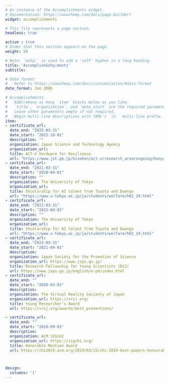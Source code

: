 ```yaml
---
# An instance of the Accomplishments widget.
# Documentation: https://wowchemy.com/docs/page-builder/
widget: accomplishments

# This file represents a page section.
headless: true

active : true
# Order that this section appears on the page.
weight: 50

# Note: `&shy;` is used to add a 'soft' hyphen in a long heading.
title: 'Accomplish&shy;ments'
subtitle:

# Date format
#   Refer to https://wowchemy.com/docs/customization/#date-format
date_format: Jan 2006

# Accomplishments.
#   Add/remove as many `item` blocks below as you like.
#   `title`, `organization`, and `date_start` are the required parameters.
#   Leave other parameters empty if not required.
#   Begin multi-line descriptions with YAML's `|2-` multi-line prefix.
item:
- certificate_url: 
  date_end: "2025-03-31"
  date_start: "2022-10-01"
  description: ""
  organization: Japan Science and Technology Agency
  organization_url: 
  title: ACT-X Hardware for Resilience
  url: "https://www.jst.go.jp/kisoken/act-x/research_area/ongoing/bunya2021-1.html"
- certificate_url: 
  date_end: "2021-03-31"
  date_start: "2020-04-01"
  description: ""
  organization: The University of Tokyo
  organization_url: 
  title: Shcolarship for AI talent from Toyota and Dwango 
  url: "https://www.u-tokyo.ac.jp/ja/students/welfare/h02_19.html"
- certificate_url: 
  date_end: "2022-03-31"
  date_start: "2021-04-01"
  description: ""
  organization: The University of Tokyo
  organization_url: 
  title: Shcolarship for AI talent from Toyota and Dwango 
  url: "https://www.u-tokyo.ac.jp/ja/students/welfare/h02_19.html"
- certificate_url: 
  date_end: "2023-03-31"
  date_start: "2021-04-01"
  description: 
  organization: Japan Society for the Promotion of Science
  organization_url: https://www.jsps.go.jp/
  title: Research Fellowship for Young Scientists (DC2)
  url: https://www.jsps.go.jp/english/e-pd/index.html
- certificate_url: 
  date_end: ""
  date_start: "2020-03-01"
  description:
  organization: The Virtual Reality Socienty of Japan
  organization_url: https://vrsj.org/
  title: Young Researcher's Award
  url: https://vrsj.org/awards/best_presentions/

- certificate_url: 
  date_end: ""
  date_start: "2019-09-01"
  description:
  organization: ACM SIGCHI
  organization_url: https://sigchi.org/
  title: Honorable Mention Award
  url: https://chi2019.acm.org/2019/03/15/chi-2019-best-papers-honourable-mentions/



design:
  columns: '1' 
---
```

